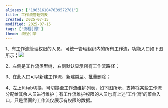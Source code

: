 ```yaml
---
aliases: ["1963161047639572781"]
title: 工作流管理列表
created: 2025-07-15
modified: 2025-07-15
tags: ['流程引擎']
theme: 流程引擎
---
```


1、有工作流管理权限的人员，可统一管理组织内的所有工作流，功能入口如下图所示；![](https://myhelpdoc.oss-cn-heyuan.aliyuncs.com/mdimages/edd783040c5caa74befa90c96d9c5050.jpg)

2、左侧是工作流类型树，右侧默认显示所有工作流路径；

3、在此入口可以新建工作流、新建类型、批量删除；

4、左上角tab切换，可切换至工作流维护列表，如下图所示，支持将某些工作流分配给其余人员进行维护；有工作流维护权限的人员也有上述“工作流”的菜单入口，只是里面的工作流仅展示有权限的数据。

